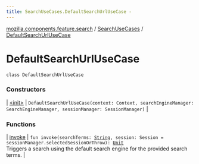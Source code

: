 ```yaml
---
title: SearchUseCases.DefaultSearchUrlUseCase - 
---
```


[mozilla.components.feature.search](../../index.html) / [SearchUseCases](../index.html) / [DefaultSearchUrlUseCase](./index.html)

# DefaultSearchUrlUseCase

`class DefaultSearchUrlUseCase`

### Constructors

| [&lt;init&gt;](-init-.html) | `DefaultSearchUrlUseCase(context: Context, searchEngineManager: SearchEngineManager, sessionManager: SessionManager)` |

### Functions

| [invoke](invoke.html) | `fun invoke(searchTerms: `[`String`](https://kotlinlang.org/api/latest/jvm/stdlib/kotlin/-string/index.html)`, session: Session = sessionManager.selectedSessionOrThrow): `[`Unit`](https://kotlinlang.org/api/latest/jvm/stdlib/kotlin/-unit/index.html)<br>Triggers a search using the default search engine for the provided search terms. |

